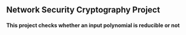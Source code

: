 ## Network Security Cryptography Project

#### This project checks whether an input polynomial is reducible or not

